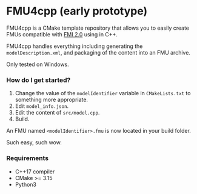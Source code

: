 # FMU4cpp (early prototype)

FMU4cpp is a CMake template repository that allows you to easily create FMUs compatible with [FMI 2.0](https://fmi-standard.org/downloads/)
using in C++.

FMU4cpp handles everything including generating the `modelDescription.xml`, 
and packaging of the content into an FMU archive.

Only tested on Windows.

### How do I get started?

1. Change the value of the `modelIdentifier` variable in `CMakeLists.txt` to something more appropriate.
2. Edit `model_info.json`.
3. Edit the content of `src/model.cpp`.
4. Build.

An FMU named `<modelIdentifier>.fmu` is now located in your build folder.

Such easy, such wow.

### Requirements
* C++17 compiler
* CMake >= 3.15
* Python3
